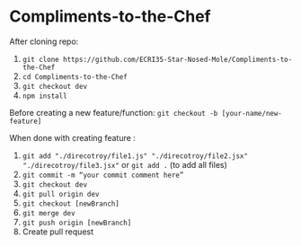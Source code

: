 # Compliments-to-the-Chef
After cloning repo:
1. `git clone https://github.com/ECRI35-Star-Nosed-Mole/Compliments-to-the-Chef`
2. `cd Compliments-to-the-Chef`
3. `git checkout dev`
4. `npm install`

Before creating a new feature/function:
`git checkout -b [your-name/new-feature]`

When done with creating feature :
1. `git add "./direcotroy/file1.js" "./direcotroy/file2.jsx" "./direcotroy/file3.jsx"` or `git add .` (to add all files)
2. `git commit -m “your commit comment here”`
3. `git checkout dev`
4. `git pull origin dev`
5. `git checkout [newBranch]`
6. `git merge dev`
7. `git push origin [newBranch]`
8. Create pull request
